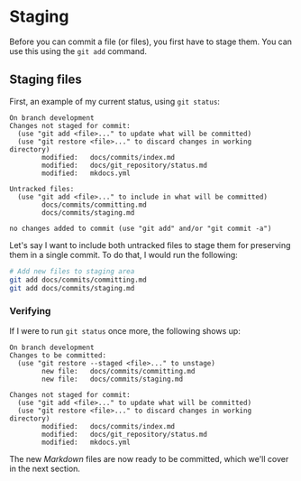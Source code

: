 # Staging

Before you can commit a file (or files), you first have to stage them. You can use this using the `git add` command.

## Staging files

First, an example of my current status, using `git status`:

```termcap
On branch development
Changes not staged for commit:
  (use "git add <file>..." to update what will be committed)
  (use "git restore <file>..." to discard changes in working directory)
        modified:   docs/commits/index.md
        modified:   docs/git_repository/status.md
        modified:   mkdocs.yml

Untracked files:
  (use "git add <file>..." to include in what will be committed)
        docs/commits/committing.md
        docs/commits/staging.md

no changes added to commit (use "git add" and/or "git commit -a")
```

Let's say I want to include both untracked files to stage them for preserving them in a single commit. To do that, I would run the following:

```bash
# Add new files to staging area
git add docs/commits/committing.md
git add docs/commits/staging.md
```

### Verifying

If I were to run `git status` once more, the following shows up:

```termcap
On branch development
Changes to be committed:
  (use "git restore --staged <file>..." to unstage)
        new file:   docs/commits/committing.md
        new file:   docs/commits/staging.md

Changes not staged for commit:
  (use "git add <file>..." to update what will be committed)
  (use "git restore <file>..." to discard changes in working directory)
        modified:   docs/commits/index.md
        modified:   docs/git_repository/status.md
        modified:   mkdocs.yml
```

The new *Markdown* files are now ready to be committed, which we'll cover in the next section.